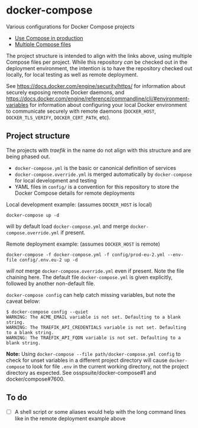 # docker-compose
Various configurations for Docker Compose projects

- [Use Compose in production](https://docs.docker.com/compose/production/)
- [Multiple Compose files](https://docs.docker.com/compose/extends/)

The project structure is intended to align with the links above,
using multiple Compose files per project. While this repository
*can* be checked out in the deployment environment, the intention
is to have the repository checked out locally, for local testing
as well as remote deployment.

See
https://docs.docker.com/engine/security/https/
for information about securely exposing remote Docker daemons, and
https://docs.docker.com/engine/reference/commandline/cli/#environment-variables
for information about configuring your local Docker environment to
communicate securely with remote daemons
(`DOCKER_HOST`, `DOCKER_TLS_VERIFY`, `DOCKER_CERT_PATH`, etc).

## Project structure
The projects with *traefik* in the name do not align with this structure
and are being phased out.

- `docker-compose.yml` is the basic or canonical definition of services
- `docker-compose.override.yml` is merged automatically by `docker-compose`
  for local development and testing
- YAML files in `config/` is a convention for this repository to store
  the Docker Compose details for remote deployments

Local development example: (assumes `DOCKER_HOST` is local)
```
docker-compose up -d
```
will by default load `docker-compose.yml` and merge `docker-compose.override.yml`
if present.

Remote deployment example: (assumes `DOCKER_HOST` is remote)
```
docker-compose -f docker-compose.yml -f config/prod-eu-2.yml --env-file config/.env.eu-2 up -d
```
*will not* merge `docker-compose.override.yml` even if present. Note the
file chaining here. The default file `docker-compose.yml` is given
explicitly, followed by another non-default file.

`docker-compose config` can help catch missing variables, but note
the caveat below:
```
$ docker-compose config --quiet
WARNING: The ACME_EMAIL variable is not set. Defaulting to a blank string.
WARNING: The TRAEFIK_API_CREDENTIALS variable is not set. Defaulting to a blank string.
WARNING: The TRAEFIK_API_FQDN variable is not set. Defaulting to a blank string.
```

**Note:** Using `docker-compose --file path/docker-compose.yml config`
to check for unset variables in a different project directory will cause
`docker-compose` to look for file `.env` in the current working directory,
not the project directory as expected. See osspsuite/docker-compose#1 and
docker/compose#7600.

## To do
- [ ] A shell script or some aliases would help with the long command
      lines like in the remote deployment example above

